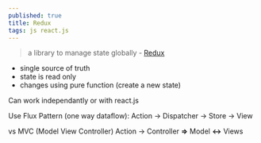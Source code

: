 ```yaml
---
published: true
title: Redux
tags: js react.js
---
```

> a library to manage state globally - [Redux](https://redux.js.org/)

- single source of truth
- state is read only
- changes using pure function (create a new state)

Can work independantly or with react.js

Use Flux Pattern (one way dataflow):
Action -> Dispatcher -> Store -> View

vs MVC (Model View Controller)
Action -> Controller **=>** Model **<->** Views